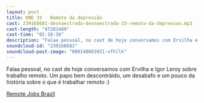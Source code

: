 ```yaml
---
layout: post
title: DNE 33 - Remoto da depressão
cast: 239168681-devnaestrada-devnaestrada-33-remoto-da-depressao.mp3
cast-length: "47281489"
cast-time: "01:18:36"
description: "Falaa pessoal, no cast de hoje conversamos com Ervilha e Igor Leroy sobre trabalho remoto. Um papo bem descontráido, um desabafo e um pouco da história sobre o que é trabalhar remoto :)"
soundcloud-id: "239168681"
soundcloud-post-image: "000140863921-vfhllk"
---
```


Falaa pessoal, no cast de hoje conversamos com Ervilha e Igor Leroy sobre trabalho remoto. Um papo bem descontráido, um desabafo e um pouco da história sobre o que é trabalhar remoto :)

[Remote Jobs Brazil](https://github.com/lerrua/remote-jobs-brazil)
